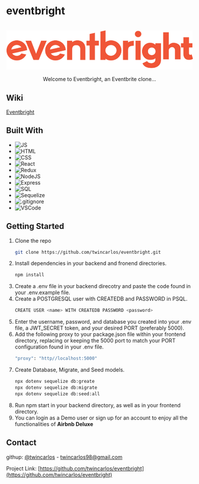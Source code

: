 # eventbright

<br />

<div align="center">
  <a href="event-bright.herokuapp.com">
    <img src="./frontend/src/assets/logo.png" alt="Logo">
  </a>
  <p align="center">Welcome to Eventbright, an Eventbrite clone...</p>
</div>

## Wiki
[Eventbright](httpd://event-bright.herokuapp.com/)

## Built With
<ul id='tec-ul'>
  <li><img src='https://upload.wikimedia.org/wikipedia/commons/thumb/9/99/Unofficial_JavaScript_logo_2.svg/480px-Unofficial_JavaScript_logo_2.svg.png' alt='JS' width='40' height='40'></li>
  <li><img src='https://cdn-icons-png.flaticon.com/512/732/732212.png' alt='HTML' width='40' height='40'></li>
  <li><img src='https://upload.wikimedia.org/wikipedia/commons/thumb/6/62/CSS3_logo.svg/800px-CSS3_logo.svg.png' alt='CSS' width='40' height='40'></li>
  <li><img src='https://upload.wikimedia.org/wikipedia/commons/thumb/a/a7/React-icon.svg/2300px-React-icon.svg.png' alt='React' width='40' height='40'></li>
  <li><img src='https://e7.pngegg.com/pngimages/669/447/png-clipart-redux-react-javascript-freecodecamp-npm-others-miscellaneous-purple-thumbnail.png' alt='Redux' width='40' height='40'></li>
  <li><img src='https://mpng.subpng.com/20180425/jrw/kisspng-node-js-javascript-web-application-express-js-comp-5ae0f84e2a4242.1423638015246930701731.jpg' alt='NodeJS' width='40' height='40'></li>
  <li><img src='https://upload.wikimedia.org/wikipedia/commons/6/64/Expressjs.png' alt='Express' width='40'></li>
  <li><img src='https://upload.wikimedia.org/wikipedia/commons/thumb/2/29/Postgresql_elephant.svg/1200px-Postgresql_elephant.svg.png' alt='SQL' width='40' height='40'></li>
  <li><img src='https://opencollective-production.s3.us-west-1.amazonaws.com/566dd3f0-27a8-11ec-9a5a-0519330cdfea.png' alt='Sequelize' width='40' height='40'></li>
  <li><img src='https://git-scm.com/images/logos/downloads/Git-Icon-1788C.png' alt='.gitignore' width='40' height='40'></li>
  <li><img src='https://user-images.githubusercontent.com/674621/71187801-14e60a80-2280-11ea-94c9-e56576f76baf.png' alt='VSCode' width='40' height='40'></li>
</ul>

## Getting Started

1. Clone the repo
   ```sh
   git clone https://github.com/twincarlos/eventbright.git
   ```
2. Install dependencies in your backend and fronend directories.
   ```sh
   npm install
   ```
3. Create a .env file in your backend direcotry and paste the code found in your .env.example file.
4. Create a POSTGRESQL user with CREATEDB and PASSWORD in PSQL.
   ```sh
   CREATE USER <name> WITH CREATEDB PASSWORD <password>
   ```
5. Enter the username, password, and database you created into your .env file, a JWT_SECRET token, and your desired PORT (preferably 5000).
6. Add the following proxy to your package.json file within your frontend directory, replacing or keeping the 5000 port to match your PORT configuration found in your .env file.
   ```sh
   "proxy": "http//localhost:5000"
   ```
7. Create Database, Migrate, and Seed models.
   ```sh
   npx dotenv sequelize db:greate
   npx dotenv sequelize db:migrate
   npx dotenv sequelize db:seed:all
8. Run npm start in your backend directory, as well as in your frontend directory.
9. You can login as a Demo user or sign up for an account to enjoy all the functionalities of **Airbnb Deluxe**

<!-- CONTACT -->
## Contact

githup: [@twincarlos](https://github.com/twincarlos) - twincarlos98@gmail.com

Project Link: [https://github.com/twincarlos/eventbright](https://github.com/twincarlos/eventbright)
